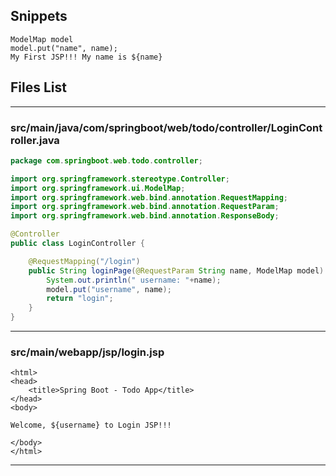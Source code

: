 ## Snippets
```
ModelMap model
model.put("name", name);
My First JSP!!! My name is ${name}
```

## Files List

---
### src/main/java/com/springboot/web/todo/controller/LoginController.java

```java
package com.springboot.web.todo.controller;

import org.springframework.stereotype.Controller;
import org.springframework.ui.ModelMap;
import org.springframework.web.bind.annotation.RequestMapping;
import org.springframework.web.bind.annotation.RequestParam;
import org.springframework.web.bind.annotation.ResponseBody;

@Controller
public class LoginController {

    @RequestMapping("/login")
    public String loginPage(@RequestParam String name, ModelMap model) {
        System.out.println(" username: "+name);
        model.put("username", name);
        return "login";
    }
}

```
---

### src/main/webapp/jsp/login.jsp

```
<html>
<head>
    <title>Spring Boot - Todo App</title>
</head>
<body>

Welcome, ${username} to Login JSP!!!

</body>
</html>
```
---